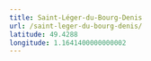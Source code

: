 ```yaml
---
title: Saint-Léger-du-Bourg-Denis
url: /saint-leger-du-bourg-denis/
latitude: 49.4288
longitude: 1.1641400000000002
---
```

